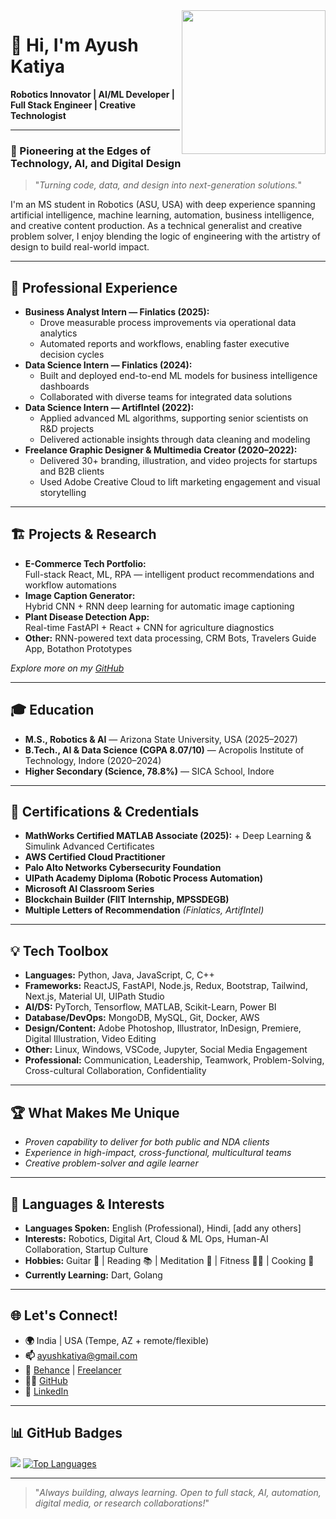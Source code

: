 <img align="right" width="230" src="https://user-images.githubusercontent.com/18350557/176309783-0785949b-9127-417c-8b55-ab5a4333674e.gif"/>

# 👋 Hi, I'm Ayush Katiya

**Robotics Innovator | AI/ML Developer | Full Stack Engineer | Creative Technologist**

---

### 🚀 Pioneering at the Edges of Technology, AI, and Digital Design

> "_Turning code, data, and design into next-generation solutions._"

I'm an MS student in Robotics (ASU, USA) with deep experience spanning artificial intelligence, machine learning, automation, business intelligence, and creative content production. As a technical generalist and creative problem solver, I enjoy blending the logic of engineering with the artistry of design to build real-world impact.

---

## 💼 Professional Experience
- **Business Analyst Intern — Finlatics (2025):**
  - Drove measurable process improvements via operational data analytics
  - Automated reports and workflows, enabling faster executive decision cycles
- **Data Science Intern — Finlatics (2024):**
  - Built and deployed end-to-end ML models for business intelligence dashboards
  - Collaborated with diverse teams for integrated data solutions
- **Data Science Intern — ArtifIntel (2022):**
  - Applied advanced ML algorithms, supporting senior scientists on R&D projects
  - Delivered actionable insights through data cleaning and modeling
- **Freelance Graphic Designer & Multimedia Creator (2020–2022):**
  - Delivered 30+ branding, illustration, and video projects for startups and B2B clients
  - Used Adobe Creative Cloud to lift marketing engagement and visual storytelling

---

## 🏗️ Projects & Research
- **E-Commerce Tech Portfolio:**  
  Full-stack React, ML, RPA — intelligent product recommendations and workflow automations  
- **Image Caption Generator:**  
  Hybrid CNN + RNN deep learning for automatic image captioning  
- **Plant Disease Detection App:**  
  Real-time FastAPI + React + CNN for agriculture diagnostics  
- **Other:** RNN-powered text data processing, CRM Bots, Travelers Guide App, Botathon Prototypes

_Explore more on my [GitHub](https://github.com/AyushKatiya20322)_

---

## 🎓 Education
- **M.S., Robotics & AI** — Arizona State University, USA (2025–2027)
- **B.Tech., AI & Data Science (CGPA 8.07/10)** — Acropolis Institute of Technology, Indore (2020–2024)
- **Higher Secondary (Science, 78.8%)** — SICA School, Indore

---

## 🏅 Certifications & Credentials
- **MathWorks Certified MATLAB Associate (2025):** + Deep Learning & Simulink Advanced Certificates
- **AWS Certified Cloud Practitioner**
- **Palo Alto Networks Cybersecurity Foundation**
- **UIPath Academy Diploma (Robotic Process Automation)**
- **Microsoft AI Classroom Series**
- **Blockchain Builder (FIIT Internship, MPSSDEGB)**
- **Multiple Letters of Recommendation** _(Finlatics, ArtifIntel)_

---

## 💡 Tech Toolbox

- **Languages:** Python, Java, JavaScript, C, C++
- **Frameworks:** ReactJS, FastAPI, Node.js, Redux, Bootstrap, Tailwind, Next.js, Material UI, UIPath Studio
- **AI/DS:** PyTorch, Tensorflow, MATLAB, Scikit-Learn, Power BI
- **Database/DevOps:** MongoDB, MySQL, Git, Docker, AWS
- **Design/Content:** Adobe Photoshop, Illustrator, InDesign, Premiere, Digital Illustration, Video Editing
- **Other:** Linux, Windows, VSCode, Jupyter, Social Media Engagement
- **Professional:** Communication, Leadership, Teamwork, Problem-Solving, Cross-cultural Collaboration, Confidentiality

---

## 🏆 What Makes Me Unique

- _Proven capability to deliver for both public and NDA clients_
- _Experience in high-impact, cross-functional, multicultural teams_
- _Creative problem-solver and agile learner_

---

## 💬 Languages & Interests
- **Languages Spoken:** English (Professional), Hindi, [add any others]
- **Interests:** Robotics, Digital Art, Cloud & ML Ops, Human-AI Collaboration, Startup Culture
- **Hobbies:** Guitar 🎸 | Reading 📚 | Meditation 🧘 | Fitness 🏋️‍♂️ | Cooking 🍲
- **Currently Learning:** Dart, Golang

---

## 🌐 Let's Connect!
- **🌍** India | USA (Tempe, AZ + remote/flexible)
- **📫** [ayushkatiya@gmail.com](mailto:ayushkatiya@gmail.com)
- **💼** [Behance](https://www.behance.net/ayushkatiya) | [Freelancer](http://www.freelancer.com/u/ayushkatiya2003)
- **👨‍💻** [GitHub](https://github.com/AyushKatiya20322)
- **🔗** [LinkedIn](https://linkedin.com/in/ayushkatiya)

---

## 📊 GitHub Badges

<a href="http://www.github.com/AyushKatiya20322"><img src="https://github-readme-streak-stats.herokuapp.com/?user=AyushKatiya20322&stroke=ffffff&background=1c1917&ring=0891b2&fire=0891b2&currStreakNum=ffffff&currStreakLabel=0891b2&sideNums=ffffff&sideLabels=ffffff&dates=ffffff&hide_border=true" /></a>
<a href="https://github.com/AyushKatiya20322">
  <img src="https://github-readme-stats.vercel.app/api/top-langs/?username=AyushKatiya20322&langs_count=10&title_color=0891b2&text_color=ffffff&icon_color=0891b2&bg_color=1c1917&hide_border=true&locale=en&custom_title=Top%20%Languages" alt="Top Languages"/>
</a>

---

> "_Always building, always learning. Open to full stack, AI, automation, digital media, or research collaborations!_"

